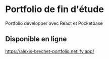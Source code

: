 # Portfolio de fin d'étude

Portfolio développer avec React et Pocketbase

## Disponible en ligne

https://alexis-brechet-portfolio.netlify.app/